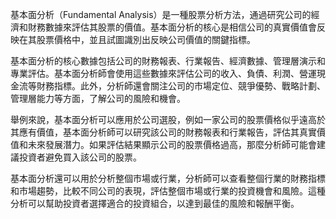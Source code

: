 

基本面分析（Fundamental Analysis）是一種股票分析方法，通過研究公司的經濟和財務數據來評估其股票的價值。基本面分析的核心是相信公司的真實價值會反映在其股票價格中，並且試圖識別出反映公司價值的關鍵指標。

基本面分析的核心數據包括公司的財務報表、行業報告、經濟數據、管理層演示和專業評估。基本面分析師會使用這些數據來評估公司的收入、負債、利潤、營運現金流等財務指標。此外，分析師還會關注公司的市場定位、競爭優勢、戰略計劃、管理層能力等方面，了解公司的風險和機會。

舉例來說，基本面分析可以應用於公司選股，例如一家公司的股票價格似乎遠高於其應有價值，基本面分析師可以研究該公司的財務報表和行業報告，評估其真實價值和未來發展潛力。如果評估結果顯示公司的股票價格過高，那麼分析師可能會建議投資者避免買入該公司的股票。

基本面分析還可以用於分析整個市場或行業，分析師可以查看整個行業的財務指標和市場趨勢，比較不同公司的表現，評估整個市場或行業的投資機會和風險。這種分析可以幫助投資者選擇適合的投資組合，以達到最佳的風險和報酬平衡。